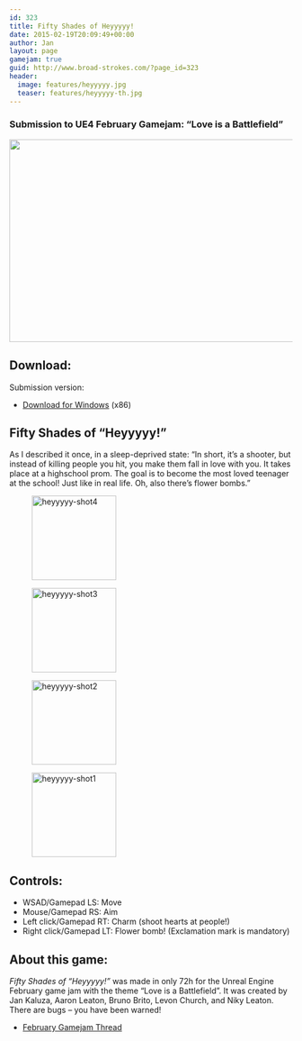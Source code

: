 ```yaml
---
id: 323
title: Fifty Shades of Heyyyyy!
date: 2015-02-19T20:09:49+00:00
author: Jan
layout: page
gamejam: true
guid: http://www.broad-strokes.com/?page_id=323
header:
  image: features/heyyyyy.jpg
  teaser: features/heyyyyy-th.jpg
---
```

### Submission to UE4 February Gamejam: &#8220;Love is a Battlefield&#8221;

[<img class="alignnone wp-image-325 size-large" title=" " src="http://www.broad-strokes.com/wordpress/wp-content/uploads/2015/02/heyyyyy-shot1-1024x576.jpg" alt="" width="640" height="360" srcset="http://www.broad-strokes.com/wordpress/wp-content/uploads/2015/02/heyyyyy-shot1-1024x576.jpg 1024w, http://www.broad-strokes.com/wordpress/wp-content/uploads/2015/02/heyyyyy-shot1-300x169.jpg 300w, http://www.broad-strokes.com/wordpress/wp-content/uploads/2015/02/heyyyyy-shot1.jpg 1600w" sizes="(max-width: 640px) 100vw, 640px" />](http://www.broad-strokes.com/wordpress/wp-content/uploads/2015/02/heyyyyy-shot1.jpg)

## Download:

Submission version:

  * [Download for Windows](http://www.broad-strokes.com/download/heyyyyy.zip) (x86)

## Fifty Shades of &#8220;Heyyyyy!&#8221;

As I described it once, in a sleep-deprived state: &#8220;In short, it&#8217;s a shooter, but instead of killing people you hit, you make them fall in love with you. It takes place at a highschool prom. The goal is to become the most loved teenager at the school! Just like in real life. Oh, also there&#8217;s flower bombs.&#8221;

<div id='gallery-7' class='gallery galleryid-323 gallery-columns-4 gallery-size-thumbnail'>
  <figure class='gallery-item'>

  <div class='gallery-icon landscape'>
    <a href='http://www.broad-strokes.com/games/fifty-shades-of-heyyyyy/heyyyyy-shot4/#main'><img width="150" height="150" src="http://www.broad-strokes.com/wordpress/wp-content/uploads/2015/02/heyyyyy-shot4-150x150.jpg" class="attachment-thumbnail size-thumbnail" alt="heyyyyy-shot4" /></a>
  </div></figure><figure class='gallery-item'>

  <div class='gallery-icon landscape'>
    <a href='http://www.broad-strokes.com/games/fifty-shades-of-heyyyyy/heyyyyy-shot3/#main'><img width="150" height="150" src="http://www.broad-strokes.com/wordpress/wp-content/uploads/2015/02/heyyyyy-shot3-150x150.jpg" class="attachment-thumbnail size-thumbnail" alt="heyyyyy-shot3" /></a>
  </div></figure><figure class='gallery-item'>

  <div class='gallery-icon landscape'>
    <a href='http://www.broad-strokes.com/games/fifty-shades-of-heyyyyy/heyyyyy-shot2/#main'><img width="150" height="150" src="http://www.broad-strokes.com/wordpress/wp-content/uploads/2015/02/heyyyyy-shot2-150x150.jpg" class="attachment-thumbnail size-thumbnail" alt="heyyyyy-shot2" /></a>
  </div></figure><figure class='gallery-item'>

  <div class='gallery-icon landscape'>
    <a href='http://www.broad-strokes.com/games/fifty-shades-of-heyyyyy/heyyyyy-shot1/#main'><img width="150" height="150" src="http://www.broad-strokes.com/wordpress/wp-content/uploads/2015/02/heyyyyy-shot1-150x150.jpg" class="attachment-thumbnail size-thumbnail" alt="heyyyyy-shot1" /></a>
  </div></figure>
</div>

## Controls:

  * WSAD/Gamepad LS: Move
  * Mouse/Gamepad RS: Aim
  * Left click/Gamepad RT: Charm (shoot hearts at people!)
  * Right click/Gamepad LT: Flower bomb! (Exclamation mark is mandatory)

## About this game:

_Fifty Shades of &#8220;Heyyyyy!&#8221;_ was made in only 72h for the Unreal Engine February game jam with the theme &#8220;Love is a Battlefield&#8221;. It was created by Jan Kaluza, Aaron Leaton, Bruno Brito, Levon Church, and Niky Leaton. There are bugs &#8211; you have been warned!

  * [February Gamejam Thread](https://forums.unrealengine.com/showthread.php?58244-FEBRUARY-GAME-JAM-Theme-LOVE-IS-A-BATTLEFIELD&p=222687&viewfull=1#post222687)
